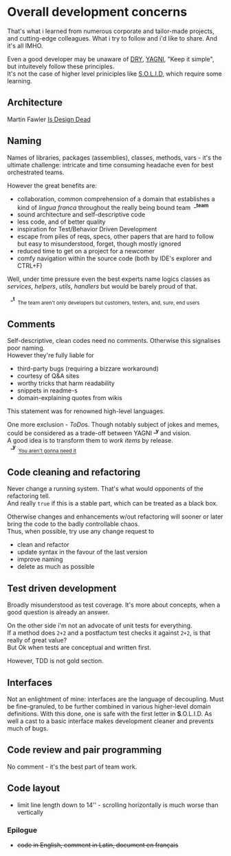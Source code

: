 
# Overall development concerns
That's what i learned from numerous corporate and tailor-made projects, and cutting-edge colleagues. What i try to follow and i'd like to share. And it's all IMHO.

Even a good developer may be unaware of [DRY](https://en.wikipedia.org/wiki/Don%27t_repeat_yourself), [YAGNI](https://en.wikipedia.org/wiki/You_aren%27t_gonna_need_it), "Keep it simple", but intuitevely follow these principles.\
It's not the case of higher level priniciples like [S.O.L.I.D](https://en.wikipedia.org/wiki/SOLID), which require some learning.

## Architecture
Martin Fawler [Is Design Dead](https://martinfowler.com/articles/designDead.html#:~:text=Not%20just%20is%20much%20design,way%20than%20established%20software%20processes.)

## Naming
Names of libraries, packages (assemblies), classes, methods, vars - it's the ultimate challenge: intricate and time consuming headache even for best orchestrated teams.

However the great benefits are:
+ collaboration, common comprehension of a domain that establishes a kind of *lingua franca* throughout the really being bound team&nbsp;&nbsp;<sup>**_team**</sup>
+ sound architecture and self-descriptive code
+ less code, and of better quality
+ inspiration for Test/Behavior Driven Development
+ escape from piles of reqs, specs, other papers that are hard to follow but easy to misunderstood, forget, though mostly ignored
+ reduced time to get on a project for a newcomer 
+ comfy navigation within the source code (both by IDE's explorer and CTRL+F)

Well, under time pressure even the best experts name logics classes as *services*, *helpers*, *utils*, *handlers* but would be barely proud of that.

&nbsp;&nbsp;<sup>**_t**</sup><sub>&nbsp;&nbsp;The team aren't only developers but customers, testers, and, sure, end users</sub>

## Comments
Self-descriptive, clean codes need no comments. Otherwise this signalises poor naming.\
However they're fully liable for 
+ third-party bugs (requiring a bizzare workaround)
+ courtesy of Q&A sites
+ worthy tricks that harm readability
+ snippets in readme-s
+ domain-explaining quotes from wikis

This statement was for renowned high-level languages.

One more exclusion - *ToDo*s. Though notably subject of jokes and memes, could be considered as a trade-off between YAGNI&nbsp;<sup>**_y**</sup> and vision.\
A good idea is to transform them to *work items* by release.\
&nbsp;&nbsp;<sup>**_y**</sup><sub>&nbsp;&nbsp;[You aren't gonna need it](https://en.wikipedia.org/wiki/You_aren%27t_gonna_need_it)</sub>

## Code cleaning and refactoring
Never change a running system. That's what would opponents of the refactoring tell.\
And really `true` if this is a stable part, which can be treated as a black box.

Otherwise changes and enhancements w/out refactoring will sooner or later bring the code to the badly controllable chaos.\
Thus, when possible, try use any change request to
+ clean and refactor
+ update syntax in the favour of the last version
+ improve naming
+ delete as much as possible

## Test driven development
Broadly misunderstood as test coverage. It's more about concepts, when a good question is already an answer.

On the other side i'm not an advocate of unit tests for everything.\
If a method does `2+2` and a postfactum test checks it against `2+2`, is that really of great value?\
But Ok when tests are conceptual and written first.

However, TDD is not gold section. 

## Interfaces
Not an enlightment of mine: interfaces are the language of decoupling. Must be fine-granuled, to be further combined in various higher-level domain definitions.
With this done, one is safe with the first letter in **S**.O.L.I.D. As well a cast to a basic interface makes development cleaner and prevents much of bugs.

## Code review and pair programming
No comment - it's the best part of team work.

## Code layout
* limit line length down to 14'' - scrolling horizontally is much worse than vertically 

### Epilogue
* ~~code in English, comment in Latin, document en français~~
